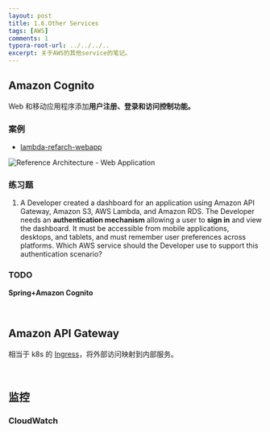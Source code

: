 ```yaml
---
layout: post
title: 1.6.Other Services
tags: [AWS]
comments: 1
typora-root-url: ../../../..
excerpt: 关于AWS的其他service的笔记。
---
```


## Amazon Cognito

 Web 和移动应用程序添加**用户注册、登录和访问控制功能。**

### 案例

- [lambda-refarch-webapp](https://github.com/aws-samples/lambda-refarch-webapp)

![Reference Architecture - Web Application](https://github.com/aws-samples/lambda-refarch-webapp/raw/master/img/serverless-refarch-webapp.png)

### 练习题

1. A Developer created a dashboard for an application using Amazon API Gateway, Amazon S3, AWS Lambda, and Amazon RDS. The Developer needs an **authentication mechanism** allowing a user to **sign in** and view the dashboard. It must be accessible from mobile applications, desktops, and tablets, and must remember user preferences across platforms.
   Which AWS service should the Developer use to support this authentication scenario?

### TODO

**Spring+Amazon Cognito**

<br>

## Amazon API Gateway

相当于 k8s 的 [Ingress](https://kubernetes.io/docs/concepts/services-networking/ingress/)，将外部访问映射到内部服务。

<br>

## 监控

### CloudWatch


